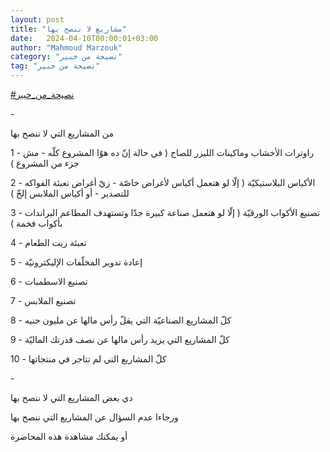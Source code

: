 ```yaml
---
layout: post
title: "مشاريع لا ننصح بها"
date:   2024-04-10T00:00:01+03:00
author: "Mahmoud Marzouk"
category: "نصيحة من خبير"
tag: "نصيحة من خبير"
---
```



[<u>\#نصيحة\_من\_خبير</u>](https://www.facebook.com/hashtag/%D9%86%D8%B5%D9%8A%D8%AD%D8%A9_%D9%85%D9%86_%D8%AE%D8%A8%D9%8A%D8%B1?__eep__=6&__cft__%5b0%5d=AZWCZdIYu51urMPnaQujvib2brku4pID3RsL2pkd0hc3GNuwkm-RgQHX0tqKHaz6FxJqqvjQmXM0-PNJ9yqOe2bhtbkjmK7bUg6oBTDEt3XNO42VFmAoZDOqqXRAxerRg3dqIJ8ORBIUn-9alFYu3OHxMZVsc4zFuAsr33TGpm9bqdXeBIxLg7z-Iqj0w4aetz0&__tn__=*NK-R)

\-

من المشاريع التي لا ننصح بها

1 - راوترات الأخشاب وماكينات الليزر للصاج ( في حالة إنّ
ده هوّا المشروع كلّه - مش جزء من المشروع )

2 - الأكياس البلاستيكيّة ( إلّا لو هتعمل أكياس لأغراض
خاصّة - زيّ أغراض تعبئة الفواكه للتصدير - أو أكياس الملابس إلخّ )

3 - تصنيع الأكواب الورقيّة ( إلّا لو هتعمل صناعة كبيرة جدّا
وتستهدف المطاعم البراندات بأكواب فخمة )

4 - تعبئة زيت الطعام

5 - إعادة تدوير المخلّفات الإليكترونيّة

6 - تصنيع الاسطمبات

7 - تصنيع الملابس

8 - كلّ المشاريع الصناعيّة التي يقلّ رأس مالها عن مليون
جنيه

9 - كلّ المشاريع التي يزيد رأس مالها عن نصف قدرتك
الماليّة

10 - كلّ المشاريع التي لم تتاجر في منتجاتها

\-

دي بعض المشاريع التي لا ننصح بها

ورجاءا عدم السؤال عن المشاريع التي ننصح بها

أو يمكنك مشاهدة هذه المحاضرة
